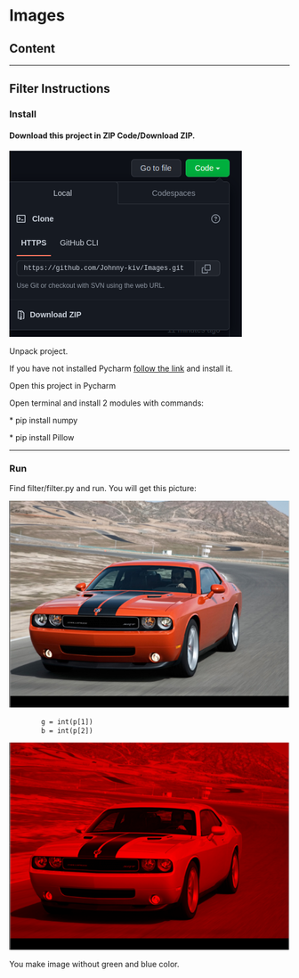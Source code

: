 <h1>Images</h1> 
<h2>Content</h2>

_______________________________________________________
<h2>Filter Instructions</h2>
<h3>Install</h3>
<h4>Download this project in ZIP Code/Download ZIP.</h4>

![re.png](readme/re.png)

<p>Unpack project.</p>

<p>If you have not installed Pycharm <a href="https://www.jetbrains.com/pycharm/">follow the link</a> and install it.</p>
<p>Open this project in Pycharm</p>
<p>Open terminal and install 2 modules with commands:<p>
<p>* pip install numpy</p>
<p>* pip install Pillow</p>

_______________________________________________________
<h3>Run</h3>
<p>Find filter/filter.py and run. You will get this picture:</p>

![re2.png](readme%2Fre2.png)
```
        g = int(p[1])
        b = int(p[2])
```
![res2.png](readme%2Fres2.png)
<p>You make image without green and blue color.</p>